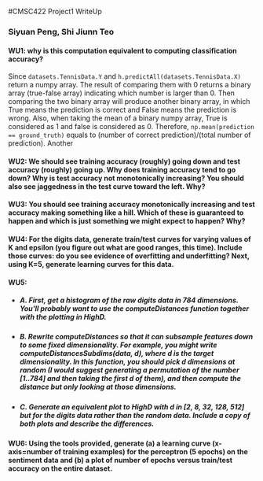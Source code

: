#CMSC422 Project1 WriteUp
### Siyuan Peng, Shi Jiunn Teo
#### WU1: why is this computation equivalent to computing classification accuracy?
Since ```datasets.TennisData.Y``` and ```h.predictAll(datasets.TennisData.X)``` return a numpy array. The result of comparing them with 0 returns
a binary array (true-false array) indicating which number is larger than 0. Then comparing the two binary array will produce another binary array, in which
True means the prediction is correct and False means the prediction is wrong. Also, when taking the mean of a binary numpy array, True is considered as 1 and
false is considered as 0. Therefore, ```np.mean(prediction == ground_truth)``` equals to (number of correct prediction)/(total number of prediction). Another 
#### WU2: We should see training accuracy (roughly) going down and test accuracy (roughly) going up. Why does training accuracy tend to go down? Why is test accuracy not monotonically increasing? You should also see jaggedness in the test curve toward the left. Why?
#### WU3: You should see training accuracy monotonically increasing and test accuracy making something like a hill. Which of these is guaranteed to happen and which is just something we might expect to happen? Why?
#### WU4: For the digits data, generate train/test curves for varying values of K and epsilon (you figure out what are good ranges, this time). Include those curves: do you see evidence of overfitting and underfitting? Next, using K=5, generate learning curves for this data.
#### WU5: 
- ##### A. First, get a histogram of the raw digits data in 784 dimensions. You'll probably want to use the computeDistances function together with the plotting in HighD. 
- ##### B. Rewrite computeDistances so that it can subsample features down to some fixed dimensionality. For example, you might write computeDistancesSubdims(data, d), where d is the target dimensionality. In this function, you should pick d dimensions at random (I would suggest generating a permutation of the number [1..784] and then taking the first d of them), and then compute the distance but only looking at those dimensions. 
- ##### C. Generate an equivalent plot to HighD with d in [2, 8, 32, 128, 512] but for the digits data rather than the random data. Include a copy of both plots and describe the differences.
#### WU6: Using the tools provided, generate (a) a learning curve (x-axis=number of training examples) for the perceptron (5 epochs) on the sentiment data and (b) a plot of number of epochs versus train/test accuracy on the entire dataset.